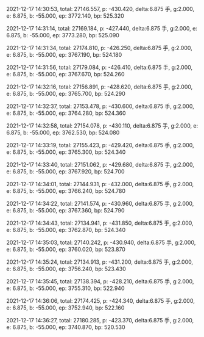 2021-12-17 14:30:53, total: 27146.557, p: -430.420, delta:6.875 手, g:2.000, e: 6.875, b: -55.000, ep: 3772.140, bp: 525.320

2021-12-17 14:31:14, total: 27169.184, p: -427.440, delta:6.875 手, g:2.000, e: 6.875, b: -55.000, ep: 3773.280, bp: 525.090

2021-12-17 14:31:34, total: 27174.810, p: -426.250, delta:6.875 手, g:2.000, e: 6.875, b: -55.000, ep: 3767.190, bp: 524.180

2021-12-17 14:31:56, total: 27179.084, p: -426.410, delta:6.875 手, g:2.000, e: 6.875, b: -55.000, ep: 3767.670, bp: 524.260

2021-12-17 14:32:16, total: 27156.891, p: -428.620, delta:6.875 手, g:2.000, e: 6.875, b: -55.000, ep: 3765.700, bp: 524.290

2021-12-17 14:32:37, total: 27153.478, p: -430.600, delta:6.875 手, g:2.000, e: 6.875, b: -55.000, ep: 3764.280, bp: 524.360

2021-12-17 14:32:58, total: 27154.078, p: -430.110, delta:6.875 手, g:2.000, e: 6.875, b: -55.000, ep: 3762.530, bp: 524.080

2021-12-17 14:33:19, total: 27155.423, p: -429.420, delta:6.875 手, g:2.000, e: 6.875, b: -55.000, ep: 3765.300, bp: 524.340

2021-12-17 14:33:40, total: 27151.062, p: -429.680, delta:6.875 手, g:2.000, e: 6.875, b: -55.000, ep: 3767.920, bp: 524.700

2021-12-17 14:34:01, total: 27144.931, p: -432.000, delta:6.875 手, g:2.000, e: 6.875, b: -55.000, ep: 3766.240, bp: 524.780

2021-12-17 14:34:22, total: 27141.574, p: -430.960, delta:6.875 手, g:2.000, e: 6.875, b: -55.000, ep: 3767.360, bp: 524.790

2021-12-17 14:34:43, total: 27134.941, p: -431.850, delta:6.875 手, g:2.000, e: 6.875, b: -55.000, ep: 3762.870, bp: 524.340

2021-12-17 14:35:03, total: 27140.242, p: -430.940, delta:6.875 手, g:2.000, e: 6.875, b: -55.000, ep: 3760.020, bp: 523.870

2021-12-17 14:35:24, total: 27134.913, p: -431.200, delta:6.875 手, g:2.000, e: 6.875, b: -55.000, ep: 3756.240, bp: 523.430

2021-12-17 14:35:45, total: 27138.394, p: -428.210, delta:6.875 手, g:2.000, e: 6.875, b: -55.000, ep: 3755.310, bp: 522.940

2021-12-17 14:36:06, total: 27174.425, p: -424.340, delta:6.875 手, g:2.000, e: 6.875, b: -55.000, ep: 3752.940, bp: 522.160

2021-12-17 14:36:27, total: 27180.285, p: -423.370, delta:6.875 手, g:2.000, e: 6.875, b: -55.000, ep: 3740.870, bp: 520.530